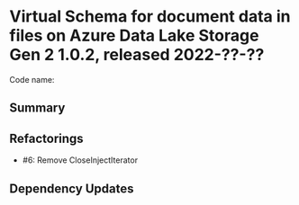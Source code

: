 # Virtual Schema for document data in files on Azure Data Lake Storage Gen 2 1.0.2, released 2022-??-??

Code name:

## Summary

## Refactorings

* #6: Remove CloseInjectIterator

## Dependency Updates
